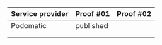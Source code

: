 | Service provider | Proof #01 | Proof #02 |
| ---------------- | --------- | --------- |
| Podomatic        | published |           |
|                  |           |           |
|                  |           |           |

